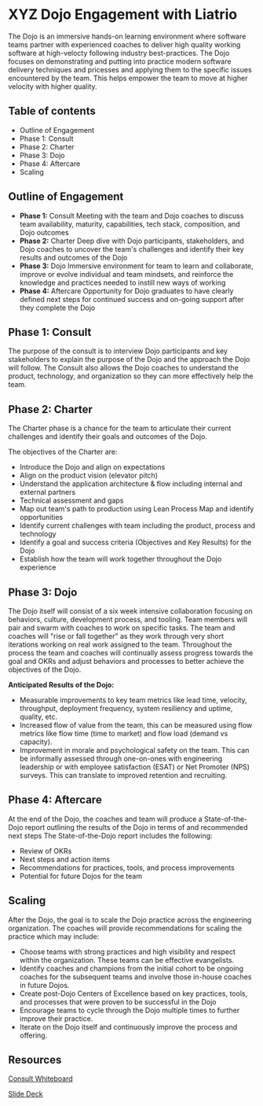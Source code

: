 # XYZ Dojo Engagement with Liatrio

The Dojo is an immersive hands-on learning environment where software teams partner with experienced coaches to deliver high quality working software at high-velocty following industry best-practices. The Dojo focuses on demonstrating and putting into practice modern software delivery techniques and pricesses and applying them to the specific issues encountered by the team. This helps empower the team to move at higher velocity with higher quality. 

## Table of contents

- Outline of Engagement
- Phase 1: Consult
- Phase 2: Charter
- Phase 3: Dojo
- Phase 4: Aftercare
- Scaling


## Outline of Engagement

- **Phase 1:** Consult
Meeting with the team and Dojo coaches to discuss team availability, maturity, capabilities, tech stack, composition, and Dojo outcomes
- **Phase 2:** Charter
Deep dive with Dojo participants, stakeholders, and Dojo coaches to uncover the team's challenges and identify their key results and outcomes of the Dojo
- **Phase 3:** Dojo
Immersive environment for team to learn and collaborate, improve or evolve individual and team mindsets, and reinforce the knowledge and practices needed to instill new ways of working
- **Phase 4:** Aftercare
Opportunity for Dojo graduates to have clearly defined next steps for continued success and on-going support after they complete the Dojo


## Phase 1: Consult
The purpose of the consult is to interview Dojo participants and key stakeholders to explain the purpose of the Dojo and the approach the Dojo will follow. The Consult also allows the Dojo coaches to understand the product, technology, and organization so they can more effectively help the team.


## Phase 2: Charter
The Charter phase is a chance for the team to articulate their current challenges and identify their goals and outcomes of the Dojo.

The objectives of the Charter are:
- Introduce the Dojo and align on expectations
- Align on the product vision (elevator pitch)
- Understand the application architecture & flow including internal and external partners
- Technical assessment and gaps
- Map out team's path to production using Lean Process Map and identify opportunities
- Identify current challenges with team including the product, process and technology
- Identify a goal and success criteria (Objectives and Key Results) for the Dojo
- Establish how the team will work together throughout the Dojo experience


## Phase 3: Dojo
The Dojo itself will consist of a six week intensive collaboration focusing on behaviors, culture, development process, and tooling. Team members will pair and swarm with coaches to work on specific tasks. The team and coaches will "rise or fall together" as they work through very short iterations working on real work assigned to the team. Throughout the process the team and coaches will continually assess progress towards the goal and OKRs and adjust behaviors and processes to better achieve the objectives of the Dojo. 

**Anticipated Results of the Dojo:**
- Measurable improvements to key team metrics like lead time, velocity, throughput, deployment frequency, system resiliency and uptime, quality, etc.
- Increased flow of value from the team, this can be measured using flow metrics like flow time (time to market) and flow load (demand vs capacity).
- Improvement in morale and psychological safety on the team. This can be informally assessed through one-on-ones with engineering leadership or with employee satisfaction (ESAT) or Net Promoter (NPS) surveys. This can translate to improved retention and recruiting. 


## Phase 4: Aftercare
At the end of the Dojo, the coaches and team will produce a State-of-the-Dojo report outlining the results of the Dojo in terms of and recommended next steps The State-of-the-Dojo report includes the following: 
- Review of OKRs
- Next steps and action items
- Recommendations for practices, tools, and process improvements
- Potential for future Dojos for the team


## Scaling
After the Dojo, the goal is to scale the Dojo practice across the engineering organization. The coaches will provide recommendations for scaling the practice which may include:
- Choose teams with strong practices and high visibility and respect within the organization. These teams can be effective evangelists.  
- Identify coaches and champions from the initial cohort to be ongoing coaches for the subsequent teams and involve those in-house coaches in future Dojos.
- Create post-Dojo Centers of Excellence based on key practices, tools, and processes that were proven to be successful in the Dojo 
- Encourage teams to cycle through the Dojo multiple times to further improve their practice. 
- Iterate on the Dojo itself and continuously improve the process and offering.



## Resources
[Consult Whiteboard]

[Slide Deck]

[Consult Whiteboard]: https://app.mural.co/t/liatriointerview0842/m/liatriointerview0842/1682364150652/de1f80a65101960054afa1164291075a04eb1a9a?sender=u2c3f2eee17e4481c5b468216

[Slide Deck]: https://docs.google.com/presentation/d/1AhyB4FzJc5I3mT9oaYgq380q98YI8w51iAHCoOEf6Bo/edit#slide=id.g21d5a090710_0_47



